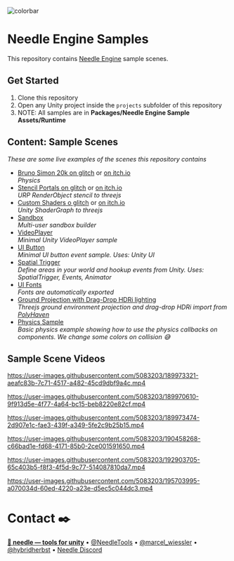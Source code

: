 ![colorbar](https://user-images.githubusercontent.com/5083203/180309860-542e6882-163c-4e11-9555-2c669ad72472.png)

# Needle Engine Samples

This repository contains [Needle Engine](https://docs.needle.tools) sample scenes.  

## Get Started  
1) Clone this repository
2) Open any Unity project inside the ``projects`` subfolder of this repository
3) NOTE: All samples are in **Packages/Needle Engine Sample Assets/Runtime**

## Content: Sample Scenes  
*These are some live examples of the scenes this repository contains*

- [Bruno Simon 20k on glitch](https://bruno-simon-20k-needle.glitch.me/) or [on itch.io](https://needletools.itch.io/bruno-simon-20k-in-needle-engine)   
  *Physics*
- [Stencil Portals on glitch](https://needle-stencil-rendering-sample.glitch.me/) or [on itch.io](https://needletools.itch.io/needle-engine-stencils-sample)  
  *URP RenderObject stencil to threejs*
- [Custom Shaders o glitch](https://needle-custom-shader-sample.glitch.me/) or [on itch.io](https://needletools.itch.io/needle-engine-shader-sample)    
  *Unity ShaderGraph to threejs*
- [Sandbox](https://needle-tiny-starter.glitch.me/)  
  *Multi-user sandbox builder*
- [VideoPlayer](https://needle-videoplayer-sample.glitch.me/)  
  *Minimal Unity VideoPlayer sample*  
- [UI Button](https://needle-ui-button-sample.glitch.me/)   
  *Minimal UI button event sample. Uses: Unity UI*
- [Spatial Trigger](https://needle-spatial-trigger-sample.glitch.me/)  
  *Define areas in your world and hookup events from Unity. Uses: SpatialTrigger, Events, Animator*
- [UI Fonts](https://needle-fonts-sample.glitch.me/)  
  *Fonts are automatically exported*
- [Ground Projection with Drag-Drop HDRi lighting](https://needle-groundprojection-sample.glitch.me/)  
  *Threejs ground environment projection and drag-drop HDRi import from [PolyHaven](https://polyhaven.com/hdris)*
- [Physics Sample](https://needle-physics-sample.glitch.me/)  
  *Basic physics example showing how to use the physics callbacks on components. We change some colors on collision 😅*
 
## Sample Scene Videos

https://user-images.githubusercontent.com/5083203/189973321-aeafc83b-7c71-4517-a482-45cd9dbf9a4c.mp4  

https://user-images.githubusercontent.com/5083203/189970610-9f913d5e-4f77-4a64-bc15-beb8220e82cf.mp4  

https://user-images.githubusercontent.com/5083203/189973474-2d907e1c-fae3-439f-a349-5fe2c9b25b15.mp4

https://user-images.githubusercontent.com/5083203/190458268-c66bad1e-fd68-4171-85b0-2ce001591650.mp4

https://user-images.githubusercontent.com/5083203/192903705-65c403b5-f8f3-4f5d-9c77-514087810da7.mp4

https://user-images.githubusercontent.com/5083203/195703995-a070034d-60ed-4220-a23e-d5ec5c044dc3.mp4






# Contact ✒️
<b>[🌵 needle — tools for unity](https://needle.tools)</b> • 
[@NeedleTools](https://twitter.com/NeedleTools) • 
[@marcel_wiessler](https://twitter.com/marcel_wiessler) • 
[@hybridherbst](https://twitter.com/hybridherbst) • 
[Needle Discord](https://discord.needle.tools)
